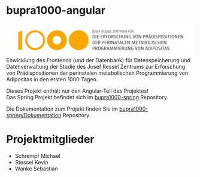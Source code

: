 # bupra1000-angular
![Logo](logo/logo.jpg)
Enwicklung des Frontends (und der Datenbank) für Datenspeicherung und Datenverwaltung der Studie des Josef Ressel Zentrums zur Erforschung von Prädispositionen der perinatalen metabolischen Programmierung von Adipositas in den ersten 1000 Tagen.

Dieses Projekt enthält nur den Angular-Teil des Projektes!<br />
Das Spring Projekt befindet sich im [bupra1000-spring](https://github.com/wase90168/bupra1000-spring) Repository.

Die Dokumentation zum Projekt finden Sie im [bupra1000-spring/Dokumentation](https://github.com/wase90168/bupra1000-spring/tree/master/documentation) Repository.

# Projektmitglieder
- Schrempf Michael
- Stessel Kevin
- Wanke Sebastian
